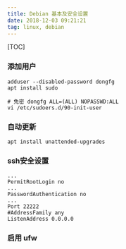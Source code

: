 ```yaml
---
title: Debian 基本及安全设置
date: 2018-12-03 09:21:21
tag: linux, debian
---
```

[TOC]

### 添加用户
```
adduser --disabled-password dongfg
apt install sudo

# 免密 dongfg ALL=(ALL) NOPASSWD:ALL
vi /etc/sudoers.d/90-init-user
```

### 自动更新
```
apt install unattended-upgrades

```

### ssh安全设置
```
...
PermitRootLogin no
...
PasswordAuthentication no
...
Port 22222
#AddressFamily any
ListenAddress 0.0.0.0
```

### 启用 ufw
